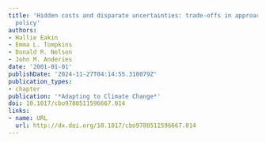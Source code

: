 ```yaml
---
title: 'Hidden costs and disparate uncertainties: trade-offs in approaches to climate
  policy'
authors:
- Hallie Eakin
- Emma L. Tompkins
- Donald R. Nelson
- John M. Anderies
date: '2001-01-01'
publishDate: '2024-11-27T04:14:55.318079Z'
publication_types:
- chapter
publication: '*Adapting to Climate Change*'
doi: 10.1017/cbo9780511596667.014
links:
- name: URL
  url: http://dx.doi.org/10.1017/cbo9780511596667.014
---
```

